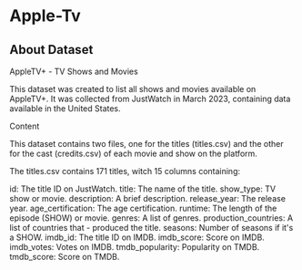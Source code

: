 # Apple-Tv

## About Dataset
AppleTV+ - TV Shows and Movies

This dataset was created to list all shows and movies available on AppleTV+. It was collected from JustWatch in March 2023, containing data available in the United States.

Content

This dataset contains two files, one for the titles (titles.csv) and the other for the cast (credits.csv) of each movie and show on the platform.

The titles.csv contains 171 titles, witch 15 columns containing:

id: The title ID on JustWatch.
title: The name of the title.
show_type: TV show or movie.
description: A brief description.
release_year: The release year.
age_certification: The age certification.
runtime: The length of the episode (SHOW) or movie.
genres: A list of genres.
production_countries: A list of countries that - produced the title.
seasons: Number of seasons if it's a SHOW.
imdb_id: The title ID on IMDB.
imdb_score: Score on IMDB.
imdb_votes: Votes on IMDB.
tmdb_popularity: Popularity on TMDB.
tmdb_score: Score on TMDB.
